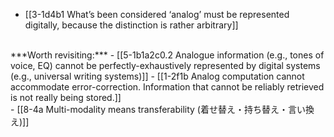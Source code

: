 - [[3-1d4b1 What’s been considered ‘analog’ must be represented digitally, because the distinction is rather arbitrary]]
<br>
***Worth revisiting:***
- [[5-1b1a2c0.2 Analogue information (e.g., tones of voice, EQ) cannot be perfectly-exhaustively represented by digital systems (e.g., universal writing systems)]]
- [[1-2f1b Analog computation cannot accommodate error-correction. Information that cannot be reliably retrieved is not really being stored.]]
<br>
- [[8-4a Multi-modality means transferability (着せ替え・持ち替え・言い換え)]]
